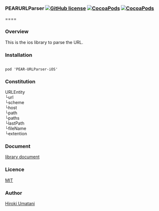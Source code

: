 ### PEARURLParser [![GitHub license](https://img.shields.io/badge/LICENSE-MIT%20LICENSE-blue.svg)](https://github.com/HirokiUmatani/PEAR-URLParser-iOS/LICENSE) [![CocoaPods](https://img.shields.io/badge/platform-ios-lightgrey.svg)](https://cocoapods.org/pods/PEAR-URLParser-iOS) [![CocoaPods](https://img.shields.io/cocoapods/v/PEAR-URLParser-iOS.svg)](https://cocoapods.org/pods/PEAR-URLParser-iOS)  

====
### Overview
This is the ios library to parse the URL.

### Installation
<code>
pod 'PEAR-URLParser-iOS'
</code>

### Constitution  
URLEntity  
└url  
└scheme  
└host  
└path  
└paths<NSArray>  
└lastPath  
└fileName  
└extention  

### Document
[library document](http://cocoadocs.org/docsets/PEAR-URLParser-iOS/)
### Licence
[MIT](https://github.com/HirokiUmatani/PEAR-URLParser-iOS/blob/master/LICENSE)

### Author
[Hiroki Umatani](https://github.com/HirokiUmatani)
